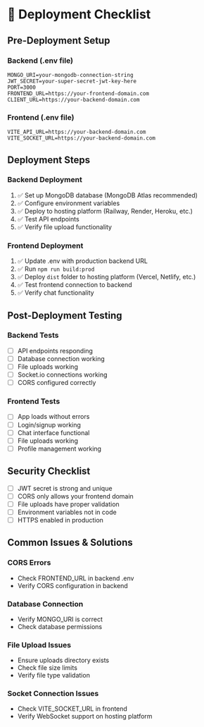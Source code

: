 # 🚀 Deployment Checklist

## Pre-Deployment Setup

### Backend (.env file)
```env
MONGO_URI=your-mongodb-connection-string
JWT_SECRET=your-super-secret-jwt-key-here
PORT=3000
FRONTEND_URL=https://your-frontend-domain.com
CLIENT_URL=https://your-backend-domain.com
```

### Frontend (.env file)
```env
VITE_API_URL=https://your-backend-domain.com
VITE_SOCKET_URL=https://your-backend-domain.com
```

## Deployment Steps

### Backend Deployment
1. ✅ Set up MongoDB database (MongoDB Atlas recommended)
2. ✅ Configure environment variables
3. ✅ Deploy to hosting platform (Railway, Render, Heroku, etc.)
4. ✅ Test API endpoints
5. ✅ Verify file upload functionality

### Frontend Deployment
1. ✅ Update .env with production backend URL
2. ✅ Run `npm run build:prod`
3. ✅ Deploy `dist` folder to hosting platform (Vercel, Netlify, etc.)
4. ✅ Test frontend connection to backend
5. ✅ Verify chat functionality

## Post-Deployment Testing

### Backend Tests
- [ ] API endpoints responding
- [ ] Database connection working
- [ ] File uploads working
- [ ] Socket.io connections working
- [ ] CORS configured correctly

### Frontend Tests
- [ ] App loads without errors
- [ ] Login/signup working
- [ ] Chat interface functional
- [ ] File uploads working
- [ ] Profile management working

## Security Checklist
- [ ] JWT secret is strong and unique
- [ ] CORS only allows your frontend domain
- [ ] File uploads have proper validation
- [ ] Environment variables not in code
- [ ] HTTPS enabled in production

## Common Issues & Solutions

### CORS Errors
- Check FRONTEND_URL in backend .env
- Verify CORS configuration in backend

### Database Connection
- Verify MONGO_URI is correct
- Check database permissions

### File Upload Issues
- Ensure uploads directory exists
- Check file size limits
- Verify file type validation

### Socket Connection Issues
- Check VITE_SOCKET_URL in frontend
- Verify WebSocket support on hosting platform

